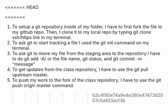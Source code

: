 <<<<<<< HEAD
<!-- What command do you use to setup a git repository inside of your folder?
A: git init

What command do you use to ask git to start tracking a file?
A: git add . (or git add -A)

What command do you use to ask git to move your file from the staging area to the repository?
A: git push origin master

What command do you use to get updates from the class repository?
A: git pull origin master

What command do you use to push your work to your fork of the class repository? 
A: git push origin master , then make a pull request on their github
 -->
=======
1. To setup a git repository inside of my folder, I have to first fork the file to my github repo. Then, I clone it to my local repo by typing git clone ssh/https link in my terminal. 
2. To ask git to start tracking a file I used the git init command on my terminal.
3. To ask git to move my file from the staging area to the repository I have to do git add -A/ or the file name, git status, and git commit -m "message"
4. To get updates from the class repository, I have to use the git pull upstream master.
5. To push my work to the fork of the class repository, I have to use the git push origin master command.
>>>>>>> b2c4f80e74a9e4e260e47473d2057c5d453acf3b
